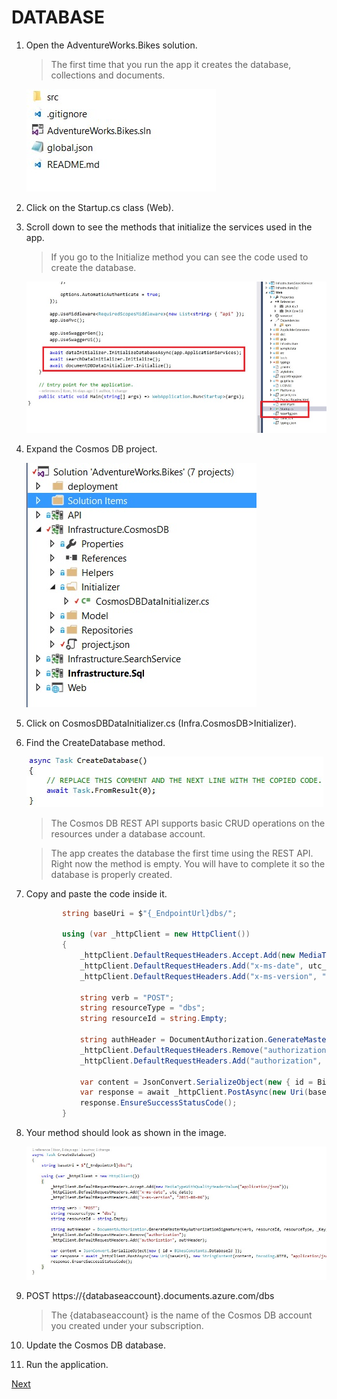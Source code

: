 # DATABASE

1.	Open the AdventureWorks.Bikes solution.

    > The first time that you run the app it creates the database, collections and documents.

    ![](img/image16.jpg)

1.	Click on the Startup.cs class (Web).

1.	Scroll down to see the methods that initialize the services used in the app.

    > If you go to the Initialize method you can see the code used to create the database.

    ![](img/image22.jpg)

1.	Expand the Cosmos DB project.	

    ![](img/image23.jpg)

1.	Click on CosmosDBDataInitializer.cs (Infra.CosmosDB>Initializer).

1.	Find the CreateDatabase method.	

    ![](img/image24.jpg)

    > The Cosmos DB REST API supports basic CRUD operations on the resources under a database account.

    > The app creates the database the first time using the REST API. Right now the method is empty. You will have to complete it so the database is properly created.

1.	Copy and paste the code inside it.
    
    ```csharp
            string baseUri = $"{_EndpointUrl}dbs/";

            using (var _httpClient = new HttpClient())
            {
                _httpClient.DefaultRequestHeaders.Accept.Add(new MediaTypeWithQualityHeaderValue("application/json"));
                _httpClient.DefaultRequestHeaders.Add("x-ms-date", utc_date);
                _httpClient.DefaultRequestHeaders.Add("x-ms-version", "2015-08-06");

                string verb = "POST";
                string resourceType = "dbs";
                string resourceId = string.Empty;

                string authHeader = DocumentAuthorization.GenerateMasterKeyAuthorizationSignature(verb, resourceId, resourceType, _Key, "master", "1.0", utc_date);
                _httpClient.DefaultRequestHeaders.Remove("authorization");
                _httpClient.DefaultRequestHeaders.Add("authorization", authHeader);

                var content = JsonConvert.SerializeObject(new { id = BikesConstants.DatabaseId });
                var response = await _httpClient.PostAsync(new Uri(baseUri), new StringContent(content, Encoding.UTF8, "application/json"));
                response.EnsureSuccessStatusCode();
            }		
     ```

1. Your method should look as shown in the image.

    ![](img/image25.jpg)

1. POST https://{databaseaccount}.documents.azure.com/dbs 		

    > The {databaseaccount} is the name of the Cosmos DB account you created under your subscription.

1.	Update the Cosmos DB database.

1.	Run the application.

<a href="4.Collections.md">Next</a>

